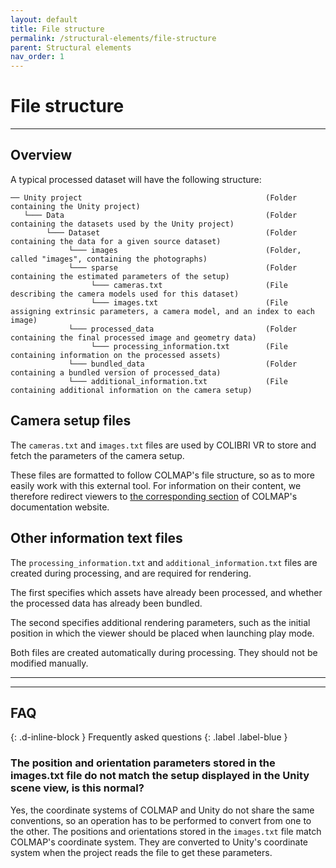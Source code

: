 ```yaml
---
layout: default
title: File structure
permalink: /structural-elements/file-structure
parent: Structural elements
nav_order: 1
---
```


# File structure

* * *

## Overview

A typical processed dataset will have the following structure:

```
── Unity project                                         (Folder containing the Unity project)
   └─── Data                                             (Folder containing the datasets used by the Unity project)
        └─── Dataset                                     (Folder containing the data for a given source dataset)
             └─── images                                 (Folder, called "images", containing the photographs)
             └─── sparse                                 (Folder containing the estimated parameters of the setup)
                  └─── cameras.txt                       (File describing the camera models used for this dataset)
                  └─── images.txt                        (File assigning extrinsic parameters, a camera model, and an index to each image)
             └─── processed_data                         (Folder containing the final processed image and geometry data)
                  └─── processing_information.txt        (File containing information on the processed assets)
             └─── bundled_data                           (Folder containing a bundled version of processed_data)
             └─── additional_information.txt             (File containing additional information on the camera setup)
```

## Camera setup files

The `cameras.txt` and `images.txt` files are used by COLIBRI VR to store and fetch the parameters of the camera setup.

These files are formatted to follow COLMAP's file structure, so as to more easily work with this external tool. For information on their content, we therefore redirect viewers to [the corresponding section](https://colmap.github.io/format.html#cameras-txt) of COLMAP's documentation website.

## Other information text files

The `processing_information.txt` and `additional_information.txt` files are created during processing, and are required for rendering.

The first specifies which assets have already been processed, and whether the processed data has already been bundled.

The second specifies additional rendering parameters, such as the initial position in which the viewer should be placed when launching play mode.

Both files are created automatically during processing. They should not be modified manually.

* * *
* * *

## FAQ
{: .d-inline-block }
Frequently asked questions
{: .label .label-blue }

### The position and orientation parameters stored in the images.txt file do not match the setup displayed in the Unity scene view, is this normal?

Yes, the coordinate systems of COLMAP and Unity do not share the same conventions, so an operation has to be performed to convert from one to the other. The positions and orientations stored in the `images.txt` file match COLMAP's coordinate system. They are converted to Unity's coordinate system when the project reads the file to get these parameters.
